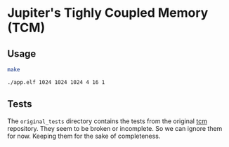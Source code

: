 # Jupiter's Tighly Coupled Memory (TCM)

## Usage
```bash
make

./app.elf 1024 1024 1024 4 16 1
```

## Tests
The `original_tests` directory contains the tests from the original [tcm](https://gitee.com/bianbu-linux/tcm/tree/bl-v2.0.y) repository. They seem to be broken or incomplete. So we can ignore them for now. Keeping them for the sake of completeness.
